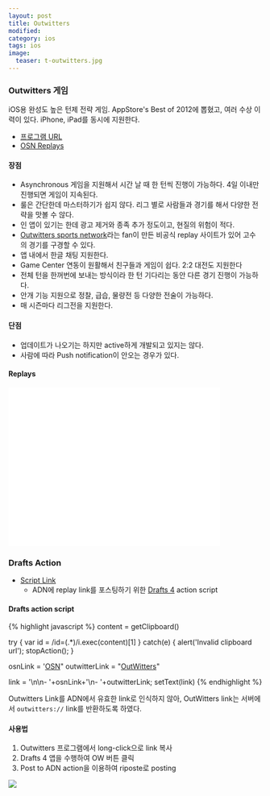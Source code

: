 ```yaml
---
layout: post
title: Outwitters
modified: 
category: ios 
tags: ios
image:
  teaser: t-outwitters.jpg
---
```


### Outwitters 게임 

iOS용 완성도 높은 턴제 전략 게임. AppStore's Best of 2012에 뽑혔고, 여러 수상 이력이 있다.
iPhone, iPad를 동시에 지원한다. 
  
- [프로그램 URL](https://itunes.apple.com/app/outwitters/id432969074?mt=8)
- [OSN Replays](http://osn.codepenguin.com/replays)


#### 장점

- Asynchronous 게임을 지원해서 시간 날 때 한 턴씩 진행이 가능하다. 4일 이내만 진행되면 게임이 지속된다.
- 룰은 간단한데 마스터하기가 쉽지 않다. 리그 별로 사람들과 경기를 해서 다양한 전략을 맛볼 수 않다.
- 인 앱이 있기는 한데 광고 제거와 종족 추가 정도이고, 현질의 위험이 적다. 
- [Outwitters sports network](http://osn.codepenguin.com/replays)라는 fan이 만든 비공식 replay
  사이트가 있어 고수의 경기를 구경할 수 있다.
- 앱 내에서 한글 채팅 지원한다.
- Game Center 연동이 원활해서 친구들과 게임이 쉽다. 2:2 대전도 지원한다
- 전체 턴을 한꺼번에 보내는 방식이라 한 턴 기다리는 동안 다른 경기 진행이 가능하다.
- 안개 기능 지원으로 정찰, 급습, 물량전 등 다양한 전술이 가능하다.
- 매 시즌마다 리그전을 지원한다.

#### 단점

- 업데이트가 나오기는 하지만 active하게 개발되고 있지는 않다. 
- 사람에 따라 Push notification이 안오는 경우가 있다.

#### Replays

<iframe width="420" height="315" src="//www.youtube.com/embed/Cvy6Q_5Qldw" frameborder="0" allowfullscreen></iframe>

### Drafts Action

- [Script Link](http://drafts4-actions.agiletortoise.com/k/1LA)
  - ADN에 replay link를 포스팅하기 위한 [Drafts 4](https://itunes.apple.com/app/id905337691?mt=8)
    action script

#### Drafts action script

{% highlight javascript %}
content = getClipboard()

try {
    var id = /id=(.*)/i.exec(content)[1]
} catch(e) {
    alert('Invalid clipboard url');
    stopAction();
}

osnLink = '[OSN](http://osn.codepenguin.com/replays/view/'+id+")"
outwitterLink = "[OutWitters](http://s.jmjeong.com/f.php?id="+id+")"

link = '\n\n- '+osnLink+'\n- '+outwitterLink;
setText(link)
{% endhighlight %}

Outwitters Link를 ADN에서 유효한 link로 인식하지 않아, OutWitters link는
서버에서 `outwitters://` link를 반환하도록 하였다.

#### 사용법
1. Outwitters 프로그램에서 long-click으로 link 복사
2. Drafts 4 앱을 수행하여 OW 버튼 클릭
3. Post to ADN action을 이용하여 riposte로 posting

![](/images/outwitters.jpg)
